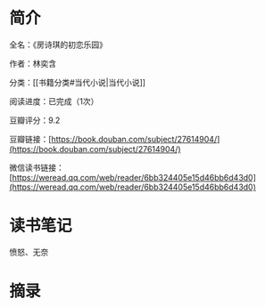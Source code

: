 # 简介

全名：《房诗琪的初恋乐园》

作者：林奕含

分类：[[书籍分类#当代小说|当代小说]]

阅读进度：已完成（1次）

豆瓣评分：9.2

豆瓣链接：[https://book.douban.com/subject/27614904/](https://book.douban.com/subject/27614904/)

微信读书链接：[https://weread.qq.com/web/reader/6bb324405e15d46bb6d43d0](https://weread.qq.com/web/reader/6bb324405e15d46bb6d43d0)

# 读书笔记

愤怒、无奈

# 摘录


